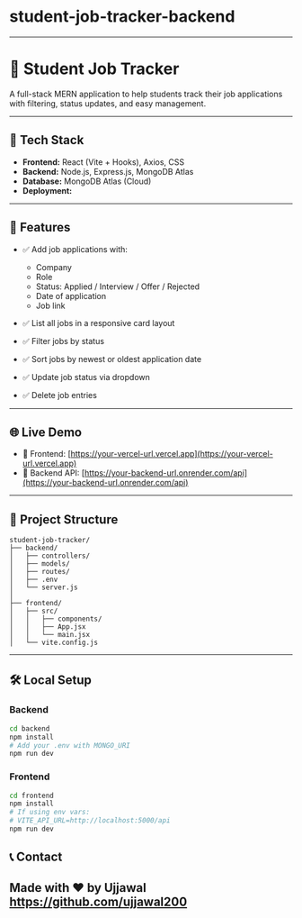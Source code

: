 # student-job-tracker-backend
---
# 🎯 Student Job Tracker

A full-stack MERN application to help students track their job applications with filtering, status updates, and easy management.

---

## 🚀 Tech Stack

- **Frontend:** React (Vite + Hooks), Axios, CSS
- **Backend:** Node.js, Express.js, MongoDB Atlas
- **Database:** MongoDB Atlas (Cloud)
- **Deployment:** 
  <!-- - Frontend → [Vercel](https://vercel.com) -->
  <!-- - Backend → [Render](https://render.com) -->

---

## 🎯 Features

- ✅ Add job applications with:
  - Company
  - Role
  - Status: Applied / Interview / Offer / Rejected
  - Date of application
  - Job link

- ✅ List all jobs in a responsive card layout

- ✅ Filter jobs by status

- ✅ Sort jobs by newest or oldest application date

- ✅ Update job status via dropdown

- ✅ Delete job entries

---

## 🌐 Live Demo

- 🔗 Frontend: [https://your-vercel-url.vercel.app](https://your-vercel-url.vercel.app)
- 🔗 Backend API: [https://your-backend-url.onrender.com/api](https://your-backend-url.onrender.com/api)

---

## 📂 Project Structure

```
student-job-tracker/
├── backend/
│   ├── controllers/
│   ├── models/
│   ├── routes/
│   ├── .env
│   └── server.js
│
├── frontend/
│   ├── src/
│   │   ├── components/
│   │   ├── App.jsx
│   │   └── main.jsx
│   └── vite.config.js
```

---

## 🛠️ Local Setup

### Backend

```bash
cd backend
npm install
# Add your .env with MONGO_URI
npm run dev
```

### Frontend

```bash
cd frontend
npm install
# If using env vars:
# VITE_API_URL=http://localhost:5000/api
npm run dev
```

## 📞 Contact

Made with ❤️ by Ujjawal https://github.com/ujjawal200
---
